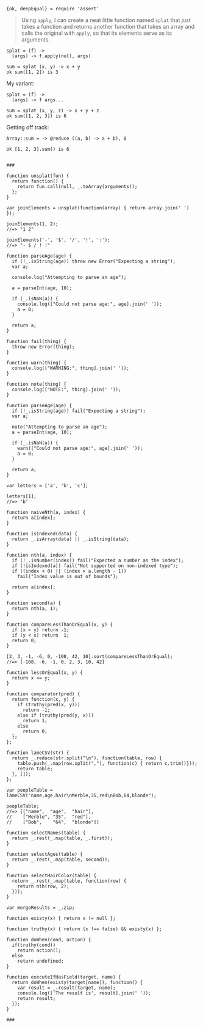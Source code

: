     {ok, deepEqual} = require 'assert'

> Using `apply`, I can create a neat little function named `splat` 
> that just takes a function and returns another function that takes 
> an array and calls the original with `apply`, so that its elements 
> serve as its arguments.

    splat = (f) ->
      (args) -> f.apply(null, args)

    sum = splat (x, y) -> x + y
    ok sum([1, 2]) is 3

My variant:
    
    splat = (f) ->
      (args) -> f args...

    sum = splat (x, y, z) -> x + y + z
    ok sum([1, 2, 3]) is 6

Getting off track:

    Array::sum = -> @reduce ((a, b) -> a + b), 0

    ok [1, 2, 3].sum() is 6


    ###

    function unsplat(fun) {
      return function() {
        return fun.call(null, _.toArray(arguments));
      };
    }

    var joinElements = unsplat(function(array) { return array.join(' ') });

    joinElements(1, 2);
    //=> "1 2"

    joinElements('-', '$', '/', '!', ':');
    //=> "- $ / ! :"

    function parseAge(age) {
      if (!_.isString(age)) throw new Error("Expecting a string");
      var a;

      console.log("Attempting to parse an age");

      a = parseInt(age, 10);

      if (_.isNaN(a)) {
        console.log(["Could not parse age:", age].join(' '));
        a = 0;
      }

      return a;
    }

    function fail(thing) {
      throw new Error(thing);
    }

    function warn(thing) {
      console.log(["WARNING:", thing].join(' '));
    }

    function note(thing) {
      console.log(["NOTE:", thing].join(' '));
    }

    function parseAge(age) {
      if (!_.isString(age)) fail("Expecting a string");
      var a;

      note("Attempting to parse an age");
      a = parseInt(age, 10);

      if (_.isNaN(a)) {
        warn(["Could not parse age:", age].join(' '));
        a = 0;
      }

      return a;
    }

    var letters = ['a', 'b', 'c'];

    letters[1];
    //=> 'b'

    function naiveNth(a, index) {
      return a[index];
    }

    function isIndexed(data) {
      return _.isArray(data) || _.isString(data);
    }

    function nth(a, index) {
      if (!_.isNumber(index)) fail("Expected a number as the index");
      if (!isIndexed(a)) fail("Not supported on non-indexed type");
      if ((index < 0) || (index > a.length - 1))
        fail("Index value is out of bounds");

      return a[index];
    }

    function second(a) {
      return nth(a, 1);
    }

    function compareLessThanOrEqual(x, y) {
      if (x < y) return -1;
      if (y < x) return  1;
      return 0;
    }

    [2, 3, -1, -6, 0, -108, 42, 10].sort(compareLessThanOrEqual);
    //=> [-108, -6, -1, 0, 2, 3, 10, 42]

    function lessOrEqual(x, y) {
      return x <= y;
    }

    function comparator(pred) {
      return function(x, y) {
        if (truthy(pred(x, y)))
          return -1;
        else if (truthy(pred(y, x)))
          return 1;
        else
          return 0;
      };
    };

    function lameCSV(str) {
      return _.reduce(str.split("\n"), function(table, row) {
        table.push(_.map(row.split(","), function(c) { return c.trim()}));
        return table;
      }, []);
    };

    var peopleTable = lameCSV("name,age,hair\nMerble,35,red\nBob,64,blonde");

    peopleTable;
    //=> [["name",  "age",  "hair"],
    //    ["Merble", "35",  "red"],
    //    ["Bob",    "64",  "blonde"]]

    function selectNames(table) {
      return _.rest(_.map(table, _.first));
    }

    function selectAges(table) {
      return _.rest(_.map(table, second));
    }

    function selectHairColor(table) {
      return _.rest(_.map(table, function(row) {
        return nth(row, 2);
      }));
    }

    var mergeResults = _.zip;

    function existy(x) { return x != null };

    function truthy(x) { return (x !== false) && existy(x) };

    function doWhen(cond, action) {
      if(truthy(cond))
        return action();
      else
        return undefined;
    }

    function executeIfHasField(target, name) {
      return doWhen(existy(target[name]), function() {
        var result = _.result(target, name);
        console.log(['The result is', result].join(' '));
        return result;
      });
    }

    ###

